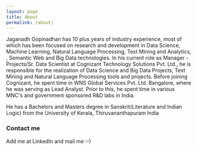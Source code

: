 ```yaml
---
layout: page
title: About
permalink: /about/
---
```


Jaganadh Gopinadhan has 10 plus years of industry experience, most of which has been focused on research and development in Data Science, Machine Learning, Natural Language Processing, Text Mining and Analytics, , Semantic Web and Big Data technologies. In his current role as Manager - Projects/Sr. Data Scientist at Cognizant Technology Solutions Pvt. Ltd., he is responsible for the realization of Data Science and Big Data Projects, Text Mining and Natural Language Processing tools and projects. Before joining Cognizant, he spent time in WNS Global Services Pvt. Ltd. Bangalore, where he was serving as Lead Analyst. Prior to this, he spent time in various MNC's and government sponsored R&D labs in India.

He has a Bachelors and Masters degree in Sanskrit(Literature and Indian Logic) from the University of Kerala, Thiruvananthapuram India

### Contact me

Add me at LinkedIn and mail me :-) 
